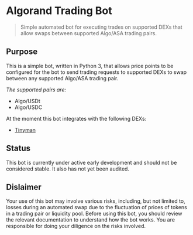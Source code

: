 # Algorand Trading Bot

> Simple automated bot for executing trades on supported DEXs that allow swaps between supported Algo/ASA trading pairs.

## Purpose

This is a simple bot, written in Python 3, that allows price points to be configured for the bot to send trading requests to supported DEXs to swap between any supported Algo/ASA trading pair.

*The supported pairs are:*

- Algo/USDt
- Algo/USDC

At the moment this bot integrates with the following DEXs:

- [Tinyman](https://tinyman.org/)

## Status

This bot is currently under active early development and should not be considered stable. It also has not yet been audited.

## Dislaimer

Your use of this bot may involve various risks, including, but not limited to, losses during an automated swap due to the fluctuation of prices of tokens in a trading pair or liquidity pool. Before using this bot, you should review the relevant documentation to understand how the bot works. You are responsible for doing your diligence on the risks involved.
